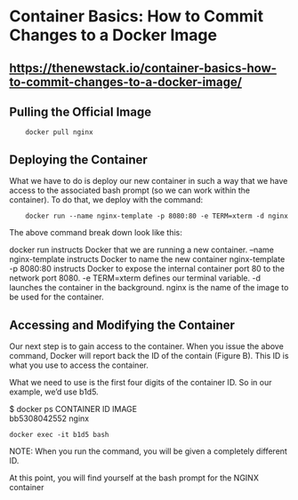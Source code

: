 # Container Basics: How to Commit Changes to a Docker Image
## https://thenewstack.io/container-basics-how-to-commit-changes-to-a-docker-image/


## Pulling the Official Image
```
    docker pull nginx
```


## Deploying the Container
What we have to do is deploy our new container in such a way that we have access to the associated bash prompt (so we can work within the container). To do that, we deploy with the command:

```
    docker run --name nginx-template -p 8080:80 -e TERM=xterm -d nginx
```

The above command break down look like this:

docker run instructs Docker that we are running a new container.
    –name nginx-template instructs Docker to name the new container nginx-template
    -p 8080:80 instructs Docker to expose the internal container port 80 to the network port 8080.
    -e TERM=xterm defines our terminal variable.
    -d launches the container in the background.
nginx is the name of the image to be used for the container.


## Accessing and Modifying the Container
Our next step is to gain access to the container. When you issue the above command, Docker will report back the ID of the contain (Figure B). This ID is what you use to access the container.

What we need to use is the first four digits of the container ID. So in our example, we’d use b1d5.

$ docker ps
CONTAINER ID        IMAGE                     
bb5308042552        nginx     


```
docker exec -it b1d5 bash
```
NOTE: When you run the command, you will be given a completely different ID.

At this point, you will find yourself at the bash prompt for the NGINX container




